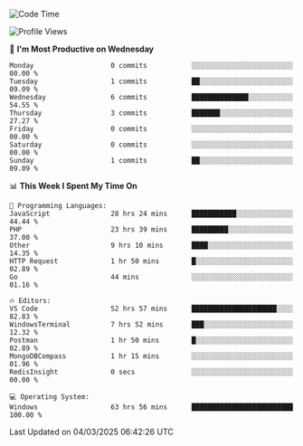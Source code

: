 <!--START_SECTION:waka-->
![Code Time](http://img.shields.io/badge/Code%20Time-4%2C260%20hrs%2026%20mins-blue)

![Profile Views](http://img.shields.io/badge/Profile%20Views-0-blue)

📅 **I'm Most Productive on Wednesday** 

```text
Monday                   0 commits           ░░░░░░░░░░░░░░░░░░░░░░░░░   00.00 % 
Tuesday                  1 commits           ██░░░░░░░░░░░░░░░░░░░░░░░   09.09 % 
Wednesday                6 commits           ██████████████░░░░░░░░░░░   54.55 % 
Thursday                 3 commits           ███████░░░░░░░░░░░░░░░░░░   27.27 % 
Friday                   0 commits           ░░░░░░░░░░░░░░░░░░░░░░░░░   00.00 % 
Saturday                 0 commits           ░░░░░░░░░░░░░░░░░░░░░░░░░   00.00 % 
Sunday                   1 commits           ██░░░░░░░░░░░░░░░░░░░░░░░   09.09 % 
```


📊 **This Week I Spent My Time On** 

```text
💬 Programming Languages: 
JavaScript               28 hrs 24 mins      ███████████░░░░░░░░░░░░░░   44.44 % 
PHP                      23 hrs 39 mins      █████████░░░░░░░░░░░░░░░░   37.00 % 
Other                    9 hrs 10 mins       ████░░░░░░░░░░░░░░░░░░░░░   14.35 % 
HTTP Request             1 hr 50 mins        █░░░░░░░░░░░░░░░░░░░░░░░░   02.89 % 
Go                       44 mins             ░░░░░░░░░░░░░░░░░░░░░░░░░   01.16 % 

🔥 Editors: 
VS Code                  52 hrs 57 mins      █████████████████████░░░░   82.83 % 
WindowsTerminal          7 hrs 52 mins       ███░░░░░░░░░░░░░░░░░░░░░░   12.32 % 
Postman                  1 hr 50 mins        █░░░░░░░░░░░░░░░░░░░░░░░░   02.89 % 
MongoDBCompass           1 hr 15 mins        ░░░░░░░░░░░░░░░░░░░░░░░░░   01.96 % 
RedisInsight             0 secs              ░░░░░░░░░░░░░░░░░░░░░░░░░   00.00 % 

💻 Operating System: 
Windows                  63 hrs 56 mins      █████████████████████████   100.00 % 
```


 Last Updated on 04/03/2025 06:42:26 UTC
<!--END_SECTION:waka-->
